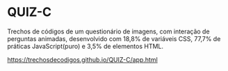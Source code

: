 # QUIZ-C
Trechos de códigos de um questionário de imagens, com interação de perguntas animadas, desenvolvido  com 18,8% de variáveis CSS,  77,7%  de práticas JavaScript(puro)  e 3,5% de elementos HTML.

https://trechosdecodigos.github.io/QUIZ-C/app.html
